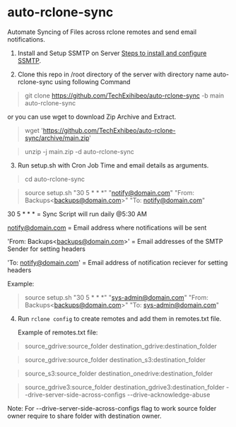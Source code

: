 # auto-rclone-sync
Automate Syncing of Files across rclone remotes and send email notifications.

1) Install and Setup SSMTP on Server
   [Steps to install and configure SSMTP](https://www.basezap.com/send-an-email-from-cli-using-smtp-in-linux/).

2) Clone this repo in /root directory of the server with directory name auto-rclone-sync using following Command
 
 > git clone https://github.com/TechExihibeo/auto-rclone-sync -b main auto-rclone-sync
 
 or you can use wget to download Zip Archive and Extract.
 
 > wget 'https://github.com/TechExhibeo/auto-rclone-sync/archive/main.zip'

 > unzip -j main.zip -d auto-rclone-sync

3) Run setup.sh with Cron Job Time and email details as arguments.

 > cd auto-rclone-sync

 > source setup.sh "30 5 * * *" "notify@domain.com" "From: Backups&lt;backups@domain.com&gt;" "To: notify@domain.com"

   30 5 * * * = Sync Script will run daily @5:30 AM

   notify@domain.com = Email address where notifications will be sent

   'From: Backups&lt;backups@domain.com&gt;' = Email addresses of the SMTP Sender for setting headers

   'To: notify@domain.com' = Email address of notification reciever for setting headers

   Example: 
 > source setup.sh "30 5 * * *" "sys-admin@domain.com" "From: Backups&lt;backups@domain.com&gt;" "To: sys-admin@domain.com"

4) Run `rclone config` to create remotes and add them in remotes.txt file.

   Example of remotes.txt file:
 > source_gdrive:source_folder destination_gdrive:destination_folder

 > source_gdrive:source_folder destination_s3:destination_folder

 > source_s3:source_folder destination_onedrive:destination_folder
 
 > source_gdrive3:source_folder destination_gdrive3:destination_folder --drive-server-side-across-configs --drive-acknowledge-abuse

Note: For --drive-server-side-across-configs flag to work source folder owner require to share folder with destination owner.
